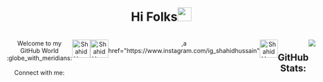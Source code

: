 
<h1 align="center">Hi Folks<img width="32px" src="https://camo.githubusercontent.com/e8e7b06ecf583bc040eb60e44eb5b8e0ecc5421320a92929ce21522dbc34c891/68747470733a2f2f6d656469612e67697068792e636f6d2f6d656469612f6876524a434c467a6361737252346961377a2f67697068792e676966"/>
</h1>
<br>
<div style="display:flex;flex-direction:row;align-content:center;justify-content:center;" align="center">Welcome to my GitHub World :globe_with_meridians:<br>
  <br>
Connect with me: <br>
<a href="https://www.twitter.com/shahidstwt"><img align="center" alt="ShahidHussain | Twitter" width="42px" src="https://cdn.jsdelivr.net/npm/simple-icons@v3/icons/twitter.svg" /></a>
<a href="https:www.linkedin.com/in/shahid-hussain-500a93214"><img align="center" alt="ShahidHussain | LinkedIn" width="42px" src="https://cdn.jsdelivr.net/npm/simple-icons@v3/icons/linkedin.svg" /></a>
,a href="https://www.instagram.com/ig_shahidhussain"<img align="center" alt="ShahidHussain | Instagram" width="42px" src="https://cdn.jsdelivr.net/npm/simple-icons@v3/icons/instagram.svg" />
<br />
  <h2> GitHub Stats:</h2>
  <img src="https://github-readme-stats.vercel.app/api/?username=shahidhussain07&count_private=true&theme=tokyonight&showicons=true">
 
</div>
